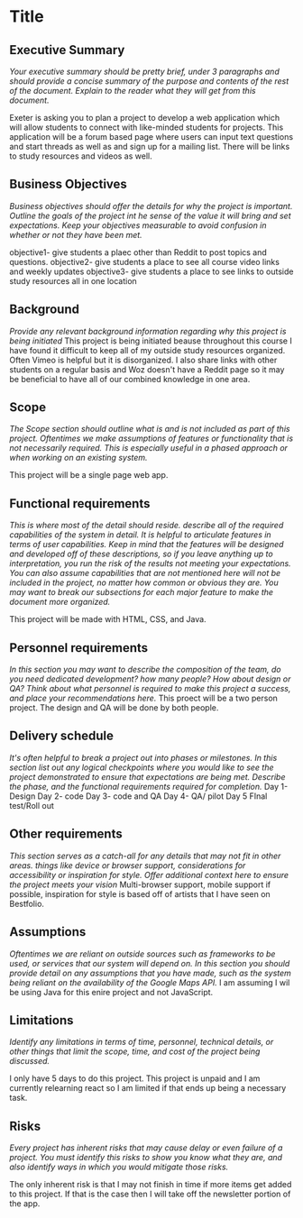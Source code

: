 # Title

## Executive Summary

*Your executive summary should be pretty brief, under 3 paragraphs and should provide a concise summary of the purpose and contents of the rest of the document.  Explain to the reader what they will get from this document.*

Exeter is asking you to plan a project to develop a web application which will allow students to connect with like-minded students for projects. This application will be a forum based page where users can input text questions and start threads as well as and sign up for a mailing list. There will be links to study resources and videos as well. 

## Business Objectives

*Business objectives should offer the details for why the project is important.  Outline the goals of the project int he sense of the value it will bring and set expectations.  Keep your objectives measurable to avoid confusion in whether or not they have been met.*

objective1- give students a plaec other than Reddit to post topics and questions.
objective2- give students a place to see all course video links and weekly updates 
objective3- give students a place to see links to outside study resources all in one location


## Background

*Provide any relevant background information regarding why this project is being initiated*
This project is being initiated beause throughout this course I have found it difficult to keep all of my outside study resources organized. Often Vimeo is helpful but it is disorganized. I also share links with other students on a regular basis and Woz doesn't have a Reddit page so it may be beneficial to have all of our combined knowledge in one area. 
## Scope

*The Scope section should outline what is and is not included as part of this project.  Oftentimes we make assumptions of features or functionality that is not necessarily required.  This is especially useful in a phased approach or when working on an existing system.*

This project will be a single page web app.

## Functional requirements

*This is where most of the detail should reside.  describe all of the required capabilities of the system in detail.  It is helpful to articulate features in terms of user capabilities.  Keep in mind that the features will be designed and developed off of these descriptions, so if you leave anything up to interpretation, you run the risk of the results not meeting your expectations.  You can also assume capabilities that are not mentioned here will not be included in the project, no matter how common or obvious they are.  You may want to break our subsections for each major feature to make the document more organized.*

This project will be made with HTML, CSS, and Java.


## Personnel requirements

*In this section you may want to describe the composition of the team, do you need dedicated development?  how many people?  How about design or QA?  Think about what personnel is required to make this project a success, and place your recommendations here.*
This proect will be a two person project. The design and QA will be done by both people.

## Delivery schedule

*It's often helpful to break a project out into phases or milestones.  In this section list out any logical checkpoints where you would like to see the project demonstrated to ensure that expectations are being met.  Describe the phase, and the functional requirements required for completion.*
Day 1- Design
Day 2- code 
Day 3- code and QA
Day 4- QA/ pilot
Day 5 FInal test/Roll out

## Other requirements

*This section serves as a catch-all for any details that may not fit in other areas.  things like device or browser support, considerations for accessibility or inspiration for style.  Offer additional context here to ensure the project meets your vision*
Multi-browser support, mobile support if possible, inspiration for style is based off of artists that I have seen on Bestfolio.

## Assumptions

*Oftentimes we are reliant on outside sources such as frameworks to be used, or services that our system will depend on.  In this section you should provide detail on any assumptions that you have made, such as the system being reliant on the availability of the Google Maps API.*
I am assuming I wil be using Java for this enire project and not JavaScript.

## Limitations

*Identify any limitations in terms of time, personnel, technical details, or other things that limit the scope, time, and cost of the project being discussed.*

I only have 5 days to do this project. This project is unpaid and I am currently relearning react so I am limited if that ends up being a necessary task.

## Risks

*Every project has inherent risks that may cause delay or even failure of a project.  You must identify this risks to show you know what they are, and also identify ways in which you would mitigate those risks.*

The only inherent risk is that I may not finish in time if more items get added to this project. If that is the case then I will take off the newsletter portion of the app.
